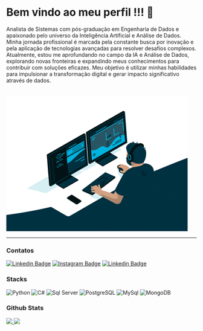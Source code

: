 # Bem vindo ao meu perfil !!! 👋




Analista de Sistemas com pós-graduação em Engenharia de Dados e apaixonado pelo universo da Inteligência Artificial e Análise de Dados. Minha jornada profissional é marcada pela constante busca por inovação e pela aplicação de tecnologias avançadas para resolver desafios complexos. Atualmente, estou me aprofundando no campo da IA e Análise de Dados, explorando novas fronteiras e expandindo meus conhecimentos para contribuir com soluções eficazes. Meu objetivo é utilizar minhas habilidades para impulsionar a transformação digital e gerar impacto significativo através de dados.


 <br>
 
<img src="gifs-de-programador-29.gif">

 <br>



<hr size="1" width="100%" align="center" noshade>

### Contatos
[![Linkedin Badge](https://img.shields.io/badge/-LinkedIn-0e76a8?style=flat-square&logo=Linkedin&logoColor=white)](https://www.linkedin.com/in/renato-vinicius-mattos-6550a3162//)
[![Instagram Badge](https://img.shields.io/badge/-Instagram-e4405f?style=flat-square&logo=Instagram&logoColor=white)](https://www.instagram.com/renato_vinicius_mattos/)
[![Linkedin Badge](https://img.shields.io/badge/-Facebook-0e76a8?style=flat-square&logo=Facebook&logoColor=white)](https://www.facebook.com/renatovinicius.mattos/)

 
### Stacks
<p>
  <img alt="Python" src="https://img.shields.io/badge/Python-d0bf00?style=for-the-badge&logo=python&logoColor=white"/>
 <img alt="C#" src="https://img.shields.io/badge/CSharp-563D7C?style=for-the-badge&logo=csharp&logoColor=white"/>
  <img alt="Sql Server" src="https://img.shields.io/badge/SqlServer-FF0000?style=for-the-badge&logo=microsoft-sql-server&logoColor=white"/>
 <img alt="PostgreSQL" src="https://img.shields.io/badge/PostgreSQL-316192?style=for-the-badge&logo=postgresql&logoColor=white"/>
 <img alt="MySql" src="https://img.shields.io/badge/MySql-F57410?style=for-the-badge&logo=mysql&logoColor=white"/>
  <img alt="MongoDB" src="https://img.shields.io/badge/MongoDb-00684A?style=for-the-badge&logo=mongodb&logoColor=white"/>
</p>


### Github Stats

<a href="#">
  <img src="https://github-readme-stats.vercel.app/api?username=Renatosnp1&show_icons=true&count_private=true&theme=merko" height="165">
  <img src="https://github-readme-stats.vercel.app/api/top-langs/?username=Renatosnp1&layout=compact&theme=merko&hide=css,html,jupyter%20notebook" height = "165">
</a>
